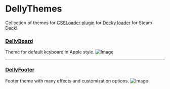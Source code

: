 # DellyThemes

Collection of themes for [CSSLoader plugin](https://github.com/suchmememanyskill/SDH-CssLoader) for [Decky loader](https://github.com/SteamDeckHomebrew/decky-loader) for Steam Deck!

### [DellyBoard](https://github.com/Dellyare/DellyThemes/tree/main/DellyBoard)
Theme for default keyboard in Apple style.
![Image](https://github.com/suchmememanyskill/CssLoader-ThemeDb/raw/main/images/Dellyare/DellyBoard.jpg "DellyBoard")

___

### [DellyFooter](https://github.com/Dellyare/DellyThemes/tree/main/DellyFooter)
Footer theme with many effects and customization options.
![Image](https://github.com/suchmememanyskill/CssLoader-ThemeDb/raw/main/images/Dellyare/DellyFooter.jpg "DellyFooter")
